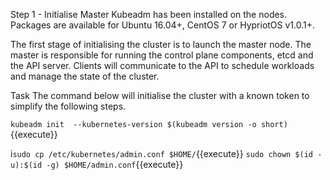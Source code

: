 Step 1 - Initialise Master
Kubeadm has been installed on the nodes. Packages are available for Ubuntu 16.04+, CentOS 7 or HypriotOS v1.0.1+.

The first stage of initialising the cluster is to launch the master node. The master is responsible for running the control plane components, etcd and the API server. Clients will communicate to the API to schedule workloads and manage the state of the cluster.

Task
The command below will initialise the cluster with a known token to simplify the following steps.

`kubeadm init  --kubernetes-version $(kubeadm version -o short)`{{execute}}


i`sudo cp /etc/kubernetes/admin.conf $HOME/`{{execute}}
`sudo chown $(id -u):$(id -g) $HOME/admin.conf`{{execute}}
